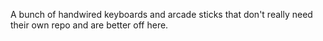 A bunch of handwired keyboards and arcade sticks that don't really need their own repo and are better off here.
